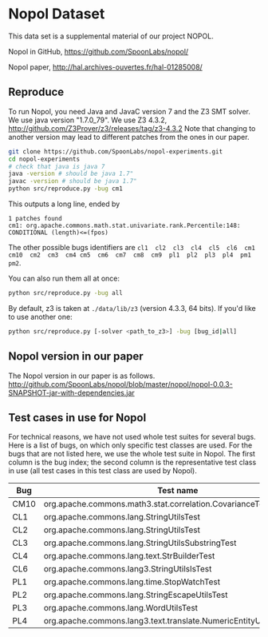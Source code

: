 # Nopol Dataset

This data set is a supplemental material of our project NOPOL.

Nopol in GitHub, <https://github.com/SpoonLabs/nopol/>

Nopol paper, <http://hal.archives-ouvertes.fr/hal-01285008/>

## Reproduce

To run Nopol, you need Java and JavaC version 7 and the Z3 SMT solver.
We use java version "1.7.0_79".
We use Z3 4.3.2, http://github.com/Z3Prover/z3/releases/tag/z3-4.3.2 
Note that changing to another version may lead to different patches from the ones in our paper. 

```bash
git clone https://github.com/SpoonLabs/nopol-experiments.git
cd nopol-experiments
# check that java is java 7
java -version # should be java 1.7"
javac -version # should be java 1.7"
python src/reproduce.py -bug cm1
```

This outputs a long line, ended by 

```
1 patches found
cm1: org.apache.commons.math.stat.univariate.rank.Percentile:148: CONDITIONAL (length)<=(fpos)
```

The other possible bugs identifiers are `cl1  cl2  cl3  cl4  cl5  cl6  cm1  cm10  cm2  cm3  cm4	cm5  cm6  cm7  cm8  cm9  pl1  pl2  pl3	pl4  pm1  pm2`.


You can also run them all at once:
```bash
python src/reproduce.py -bug all
```

By default, z3 is taken at `./data/lib/z3` (version 4.3.3, 64 bits). If you'd like to use another one:
```bash
python src/reproduce.py [-solver <path_to_z3>] -bug [bug_id|all]
```

## Nopol version in our paper

The Nopol version in our paper is as follows. 
http://github.com/SpoonLabs/nopol/blob/master/nopol/nopol-0.0.3-SNAPSHOT-jar-with-dependencies.jar

 
## Test cases in use for Nopol

For technical reasons, we have not used whole test suites for several bugs. 
Here is a list of bugs, on which only specific test classes are used. For the  bugs that are not listed here, we use the whole test suite in Nopol. The first column is the bug index; the second column is the representative test class in use (all test cases in this test class are used by Nopol). 

| Bug  | Test name                                                          |
|------|--------------------------------------------------------------------|
| CM10 | org.apache.commons.math3.stat.correlation.CovarianceTest           |
| CL1  | org.apache.commons.lang.StringUtilsTest                            |
| CL2  | org.apache.commons.lang.StringUtilsTest                            |
| CL3  | org.apache.commons.lang.StringUtilsSubstringTest                   |
| CL4  | org.apache.commons.lang.text.StrBuilderTest                        |
| CL6  | org.apache.commons.lang3.StringUtilsIsTest                         |
| PL1  | org.apache.commons.lang.time.StopWatchTest                         |
| PL2  | org.apache.commons.lang.StringEscapeUtilsTest                      | 
| PL3  | org.apache.commons.lang.WordUtilsTest                              |
| PL4  | org.apache.commons.lang3.text.translate.NumericEntityUnescaperTest |